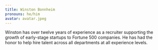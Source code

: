 ```yaml
---
title: Winston Bonnheim
pronouns: he/him
avatar: avatar.jpeg
---
```


Winston has over twelve years of experience as a recruiter supporting the growth of early-stage startups to Fortune 500 companies. He has had the honor to help hire talent across all departments at all experience levels.